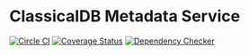 ClassicalDB Metadata Service
=============================

[![Circle CI](https://img.shields.io/circleci/project/classicalmusic/classicaldb-service-metadata.svg)](https://circleci.com/gh/classicalmusic/classicaldb-service-metadata)
[![Coverage Status](http://img.shields.io/coveralls/classicalmusic/classicaldb-service-metadata.svg)](https://coveralls.io/r/classicalmusic/classicaldb-service-metadata?branch=master)
[![Dependency Checker](http://img.shields.io/david/classicalmusic/classicaldb-service-metadata.svg)](https://david-dm.org/classicalmusic/classicaldb-service-metadata)